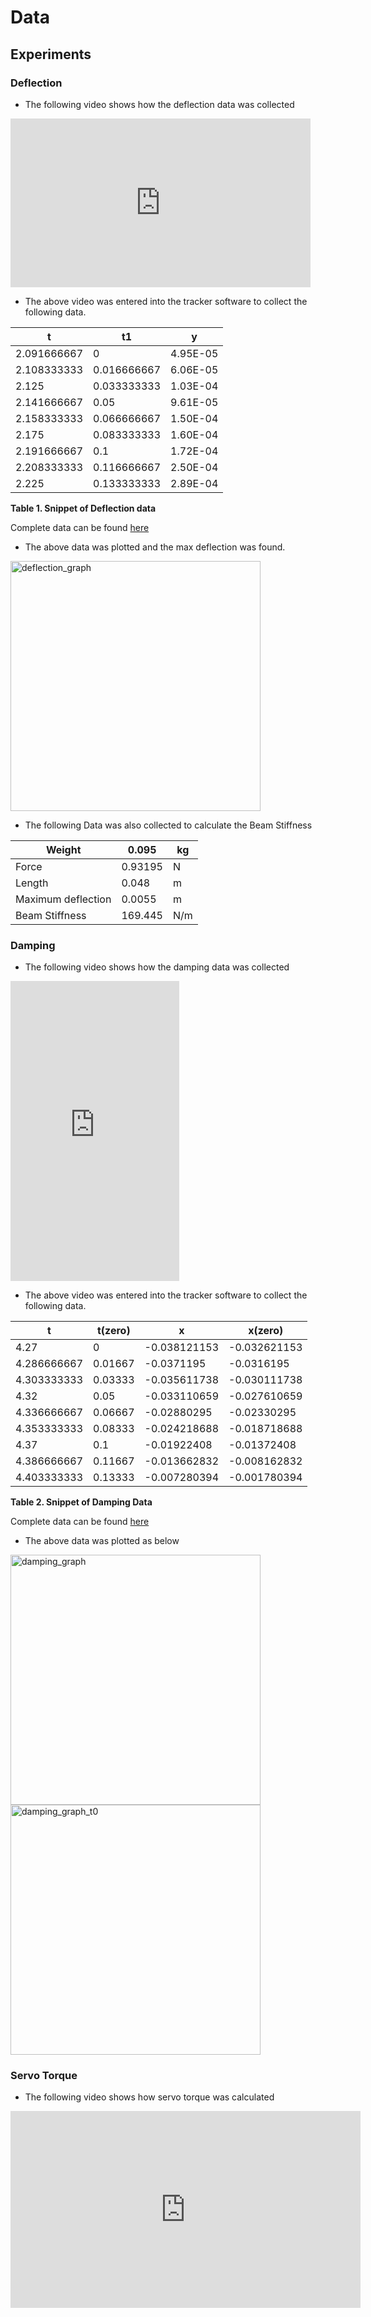# Data

## Experiments

### Deflection

 - The following video shows how the deflection data was collected

<iframe src="https://giphy.com/embed/jBigSWCbnKB3AughP2" width="480" height="270" frameBorder="0" class="giphy-embed" allowFullScreen></iframe><p><a href="https://giphy.com/gifs/jBigSWCbnKB3AughP2"></a></p>

 - The above video was entered into the tracker software to collect the following data.

| t           | t1          | y        |
| ----------- | ----------- | -------- |
| 2.091666667 | 0           | 4.95E-05 |
| 2.108333333 | 0.016666667 | 6.06E-05 |
| 2.125       | 0.033333333 | 1.03E-04 |
| 2.141666667 | 0.05        | 9.61E-05 |
| 2.158333333 | 0.066666667 | 1.50E-04 |
| 2.175       | 0.083333333 | 1.60E-04 |
| 2.191666667 | 0.1         | 1.72E-04 |
| 2.208333333 | 0.116666667 | 2.50E-04 |
| 2.225       | 0.133333333 | 2.89E-04 |

**Table 1. Snippet of Deflection data**

Complete data can be found [here](../01_Documents/05_Gallery/Experiments/Deflection)

 - The above data was plotted and the max deflection was found.

<img src="/Foldable_Robotics_Team_2_Swimming/01_Documents/05_Gallery/Experiments/Deflection/Deflection_graph.png" alt="deflection_graph" width="400"/>
 
 - The following Data was also collected to calculate the Beam Stiffness
 
| Weight             | 0.095   | kg  |
| ------------------ | ------- | --- |
| Force              | 0.93195 | N   |
| Length             | 0.048   | m   |
| Maximum deflection | 0.0055  | m   |
| Beam Stiffness     | 169.445 | N/m |

### Damping
 - The following video shows how the damping data was collected

 <iframe src="https://giphy.com/embed/lNh8RrKmvEPEDmiBjQ" width="270" height="480" frameBorder="0" class="giphy-embed" allowFullScreen></iframe><p><a href="https://giphy.com/gifs/lNh8RrKmvEPEDmiBjQ"></a></p>

 - The above video was entered into the tracker software to collect the following data.

| t           | t(zero) | x             | x(zero)       |
| ----------- | ------- | ------------- | ------------- |
| 4.27        | 0       | \-0.038121153 | \-0.032621153 |
| 4.286666667 | 0.01667 | \-0.0371195   | \-0.0316195   |
| 4.303333333 | 0.03333 | \-0.035611738 | \-0.030111738 |
| 4.32        | 0.05    | \-0.033110659 | \-0.027610659 |
| 4.336666667 | 0.06667 | \-0.02880295  | \-0.02330295  |
| 4.353333333 | 0.08333 | \-0.024218688 | \-0.018718688 |
| 4.37        | 0.1     | \-0.01922408  | \-0.01372408  |
| 4.386666667 | 0.11667 | \-0.013662832 | \-0.008162832 |
| 4.403333333 | 0.13333 | \-0.007280394 | \-0.001780394 |

**Table 2. Snippet of Damping Data**

Complete data can be found [here](../01_Documents/05_Gallery/Experiments/Damping)

 - The above data was plotted as below

<img src="/Foldable_Robotics_Team_2_Swimming/01_Documents/05_Gallery/Experiments/Damping/Damping_Graph.png" alt="damping_graph" width="400"/>
 
<img src="/Foldable_Robotics_Team_2_Swimming/01_Documents/05_Gallery/Experiments/Damping/Damping_Graph_t0.png" alt="damping_graph_t0" width="400"/>
 
### Servo Torque
 
 - The following video shows how servo torque was calculated

<iframe width="560" height="315" src="https://www.youtube.com/embed/Jxt30pl7Zjg" title="YouTube video player" frameborder="0" allow="accelerometer; autoplay; clipboard-write; encrypted-media; gyroscope; picture-in-picture" allowfullscreen></iframe>
